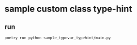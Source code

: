 # sample custom class type-hint

## run

```shell script
poetry run python sample_typevar_typehint/main.py
```
